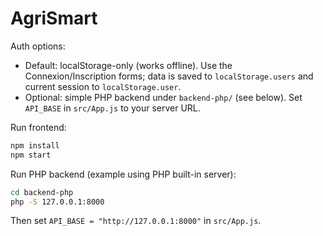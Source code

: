 # AgriSmart

Auth options:

- Default: localStorage-only (works offline). Use the Connexion/Inscription forms; data is saved to `localStorage.users` and current session to `localStorage.user`.
- Optional: simple PHP backend under `backend-php/` (see below). Set `API_BASE` in `src/App.js` to your server URL.

Run frontend:

```bash
npm install
npm start
```

Run PHP backend (example using PHP built-in server):

```bash
cd backend-php
php -S 127.0.0.1:8000
```

Then set `API_BASE = "http://127.0.0.1:8000"` in `src/App.js`.